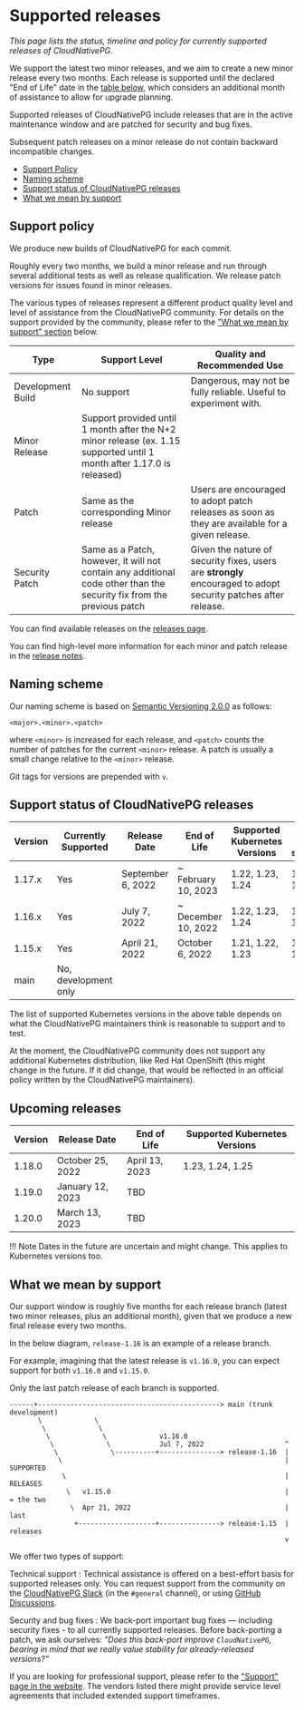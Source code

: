 # Supported releases

<!-- Inspired by https://github.com/istio/istio.io/blob/933b896c/content/en/docs/releases/supported-releases/index.md -->
<!-- Inspired by https://github.com/cert-manager/website/blob/009c5e41/content/docs/installation/supported-releases.md -->

*This page lists the status, timeline and policy for currently supported
releases of CloudNativePG*.

We support the latest two minor releases, and we aim to create a new minor
release every two months. Each release is supported until the declared
"End of Life" date in the [table below](#support-status-of-cloudnativepg-releases),
which considers an additional month of assistance to allow for upgrade
planning.

Supported releases of CloudNativePG include releases that are in the active
maintenance window and are patched for security and bug fixes.

Subsequent patch releases on a minor release do not contain backward
incompatible changes.

* [Support Policy](#support-policy)
* [Naming scheme](#naming-scheme)
* [Support status of CloudNativePG releases](#support-status-of-cloudnativepg-releases)
* [What we mean by support](#what-we-mean-by-support)

## Support policy

We produce new builds of CloudNativePG for each commit.

Roughly every two months, we build a minor release and run through several
additional tests as well as release qualification. We release patch versions
for issues found in minor releases.

The various types of releases represent a different product quality level and
level of assistance from the CloudNativePG community.
For details on the support provided by the community, please refer to the
["What we mean by support" section](#what-we-mean-by-support) below.

| Type              | Support Level                                                                                                         | Quality and Recommended Use                                                                                    |
|-------------------|-----------------------------------------------------------------------------------------------------------------------|----------------------------------------------------------------------------------------------------------------|
| Development Build | No support                                                                                                            | Dangerous, may not be fully reliable. Useful to experiment with.                                               |
| Minor Release     | Support provided until 1 month after the N+2 minor release (ex. 1.15 supported until 1 month after 1.17.0 is released)|
| Patch             | Same as the corresponding Minor release                                                                               | Users are encouraged to adopt patch releases as soon as they are available for a given release.                |
| Security Patch    | Same as a Patch, however, it will not contain any additional code other than the security fix from the previous patch | Given the nature of security fixes, users are **strongly** encouraged to adopt security patches after release. |

You can find available releases on the [releases page](https://github.com/cloudnative-pg/cloudnative-pg/releases).

You can find high-level more information for each minor and patch release in the [release notes](release_notes.md).

## Naming scheme

Our naming scheme is based on [Semantic Versioning 2.0.0](https://semver.org/)
as follows:

```
<major>.<minor>.<patch>
```

where `<minor>` is increased for each release, and `<patch>` counts the number of patches for the
current `<minor>` release. A patch is usually a small change relative to the `<minor>` release.

Git tags for versions are prepended with `v`.

## Support status of CloudNativePG releases

| Version         | Currently Supported  | Release Date      | End of Life              | Supported Kubernetes Versions | Tested, but not supported |
|-----------------|----------------------|-------------------|--------------------------|-------------------------------|---------------------------|
| 1.17.x          | Yes                  | September 6, 2022 | ~ February 10, 2023      | 1.22, 1.23, 1.24              | 1.19, 1.20, 1.21          |
| 1.16.x          | Yes                  | July 7, 2022      | ~ December 10, 2022      | 1.22, 1.23, 1.24              | 1.19, 1.20, 1.21          |
| 1.15.x          | Yes                  | April 21, 2022    | October 6, 2022          | 1.21, 1.22, 1.23              | 1.19, 1.20, 1.24          |
| main            | No, development only |                   |                          |                               |                           |

The list of supported Kubernetes versions in the above table depends on what
the CloudNativePG maintainers think is reasonable to support and to test.

At the moment, the CloudNativePG community does not support any additional
Kubernetes distribution, like Red Hat OpenShift (this might change in the
future. If it did change, that would be reflected in an official policy written
by the CloudNativePG maintainers).

## Upcoming releases

| Version         | Release Date       | End of Life              | Supported Kubernetes Versions |
|-----------------|--------------------|--------------------------|-------------------------------|
| 1.18.0          | October 25, 2022   | April 13, 2023       | 1.23, 1.24, 1.25              |
| 1.19.0          | January 12, 2023   | TBD       |                               |
| 1.20.0          | March 13, 2023   | TBD       |                               |

!!! Note
    Dates in the future are uncertain and might change. This applies to Kubernetes versions too.

## What we mean by support

Our support window is roughly five months for each release branch (latest two
minor releases, plus an additional month), given that we produce a new final
release every two months.

In the below diagram, `release-1.16` is an example of a release branch.

For example, imagining that the latest release is `v1.16.0`, you can expect
support for both `v1.16.0` and `v1.15.0`.

Only the last patch release of each branch is supported.

```diagram
------+---------------------------------------------> main (trunk development)
       \             \
        \             \
         \             \             v1.16.0
          \             \            Jul 7, 2022                    ^
           \             \----------+---------------> release-1.16  |
            \                                                       | SUPPORTED
             \                                                      | RELEASES
              \   v1.15.0                                           | = the two
               \  Apr 21, 2022                                      |   last
                +-------------------+---------------> release-1.15  |   releases
                                                                    v
```

We offer two types of support:

Technical support
:   Technical assistance is offered on a best-effort basis for supported
    releases only. You can request support from the community on the
    [CloudNativePG Slack](https://cloudnativepg.slack.com/) (in the `#general` channel),
    or using [GitHub Discussions](https://github.com/cloudnative-pg/cloudnative-pg/discussions).

Security and bug fixes
:   We back-port important bug fixes — including security fixes - to all
    currently supported releases. Before back-porting a patch, we ask ourselves:
    *"Does this back-port improve `CloudNativePG`, bearing in mind that we really
    value stability for already-released versions?"*

If you are looking for professional support, please refer to the
["Support" page in the website](https://cloudnative-pg.io/support/).
The vendors listed there might provide service level agreements that included
extended support timeframes.


